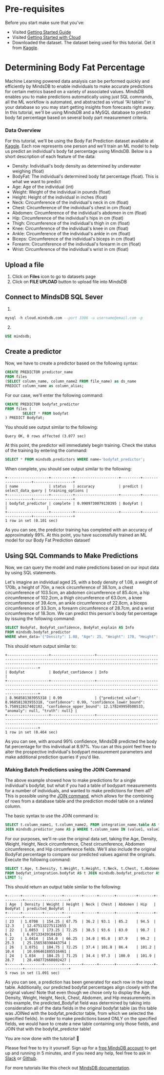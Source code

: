 # Pre-requisites
Before you start make sure that you've:

- Visited [Getting Started Guide](/info)
- Visited [Getting Started with Cloud](/deployment/cloud)
- Downloaded the dataset. The dataset being used for this tutorial. Get it from [Kaggle](https://www.kaggle.com/fedesoriano/body-fat-prediction-dataset).

# Determining Body Fat Percentage

Machine Learning powered data analysis can be performed quickly and efficiently by MindsDB to enable individuals to make accurate predictions for certain metrics based on a variety of associated values. MindsDB enables you to make predictions automatically using just SQL commands, all the ML workflow is automated, and abstracted as virtual “AI tables” in your database so you may start getting insights from forecasts right away. In this tutorial, we'll be using MindsDB and a MySQL database to predict body fat percentage based on several body part measurement criteria.

### Data Overview
For this tutorial, we'll be using the Body Fat Prediction dataset available at [Kaggle](https://www.kaggle.com/fedesoriano/body-fat-prediction-dataset).  Each row represents one person and we'll train an ML model to help us predict an individual's body fat percentage using MindsDB.  Below is a short description of each feature of the data:
- Density: Individual's body density as determined by underwater weighing (float)
- BodyFat: The individual's determined body fat percentage (float).  This is what we want to predict
- Age: Age of the individual (int)
- Weight: Weight of the individual in pounds (float)
- Height: Height of the individual in inches (float)
- Neck: Circumference of the individual's neck in cm (float)
- Chest: Circumference of the individual's chest in cm (float)
- Abdomen: Circumference of the individual's abdomen in cm (float)
- Hip: Circumference of the individual's hips in cm (float)
- Thigh: Circumference of the individual's thigh in cm (float)
- Knee: Circumference of the individual's knee in cm (float)
- Ankle: Circumference of the individual's ankle in cm (float)
- Biceps: Circumference of the individual's biceps in cm (float)
- Forearm: Circumference of the individual's forearm in cm (float)
- Wrist: Circumference of the individual's wrist in cm (float)

## Upload a file

1. Click on **Files** icon to go to datasets page
2. Click on **FILE UPLOAD** button to upload file into MindsDB


## Connect to MindsDB SQL Sever
1. 
```sql
mysql -h cloud.mindsdb.com --port 3306 -u username@email.com -p
```
2. 
```sql
USE mindsdb;
```

## Create a predictor

Now, we have to create a predictor based on the following syntax:

```sql
CREATE PREDICTOR predictor_name
FROM files 
(SELECT column_name, column_name2 FROM file_name) as ds_name
PREDICT column_name as column_alias;
```

For our case, we'll enter the following command:
```sql
CREATE PREDICTOR bodyfat_predictor
FROM files (
        SELECT * FROM bodyfat
) PREDICT Bodyfat;
```

You should see output similar to the following:
```console
Query OK, 0 rows affected (3.077 sec)
```

At this point, the predictor will immediately begin training.  Check the status of the training by entering the command:

```sql
SELECT * FROM mindsdb.predictors WHERE name='bodyfat_predictor';
```

When complete, you should see output similar to the following:

```console
+-------------------+----------+--------------------+---------+-------------------+------------------+
| name              | status   | accuracy           | predict | select_data_query | training_options |
+-------------------+----------+--------------------+---------+-------------------+------------------+
| bodyfat_predictor | complete | 0.9909730079130395 | BodyFat |                   |                  |
+-------------------+----------+--------------------+---------+-------------------+------------------+
1 row in set (0.101 sec)
```

As you can see, the predictor training has completed with an accuracy of approximately 99%.  At this point, you have successfully trained an ML model for our Body Fat Prediction dataset!

## Using SQL Commands to Make Predictions
Now, we can query the model and make predictions based on our input data by using SQL statements.  

Let's imagine an individual aged 25, with a body density of 1.08, a weight of 170lb, a height of 70in, a neck circumference of 38.1cm, a chest circumference of 103.5cm, an abdomen circumference of 85.4cm, a hip circumference of 102.2cm, a thigh circumference of 63.0cm, a knee circumference of 39.4cm, an ankle circumference of 22.8cm, a biceps circumference of 33.3cm, a forearm circumference of 28.7cm, and a wrist circumference of 18.3cm.  We can predict this person's body fat percentage by issuing the following command:

```sql
SELECT BodyFat, BodyFat_confidence, BodyFat_explain AS Info
FROM mindsdb.bodyfat_predictor 
WHERE when_data='{"Density": 1.08, "Age": 25, "Weight": 170, "Height": 70, "Neck": 38.1, "Chest": 103.5, "Abdomen": 85.4, "Hip": 102.2, "Thigh": 63.0, "Knee": 39.4, "Ankle": 22.8, "Biceps": 33.3, "Forearm": 28.7, "Wrist": 18.3}';
```

This should return output similar to:

```console
+-------------------+--------------------+---------------------------------------------------------------------------------------------------------------------------------------------------------------------------------------+
| BodyFat           | BodyFat_confidence | Info                                                                                                                                                                                  |
+-------------------+--------------------+---------------------------------------------------------------------------------------------------------------------------------------------------------------------------------------+
| 8.968581383955318 | 0.99               | {"predicted_value": 8.968581383955318, "confidence": 0.99, "confidence_lower_bound": 5.758912817402102, "confidence_upper_bound": 12.178249950508533, "anomaly": null, "truth": null} |
+-------------------+--------------------+---------------------------------------------------------------------------------------------------------------------------------------------------------------------------------------+
1 row in set (0.464 sec)

```

As you can see, with around 99% confidence, MindsDB predicted the body fat percentage for this individual at 8.97%.  You can at this point feel free to alter the prospective individual's bodypart measurement parameters and make additional prediction queries if you'd like.  

### Making Batch Predictions using the JOIN Command
The above example showed how to make predictions for a single individual's bodyfat, but what if you had a table of bodypart measurements for a number of individuals, and wanted to make predictions for them all?  This is possible using the [JOIN command](https://docs.mindsdb.com/sql/api/join/), which allows for the combining of rows from a database table and the prediction model table on a related column.  

The basic syntax to use the JOIN command is:
```sql
SELECT t.column_name1, t.column_name2, FROM integration_name.table AS t 
JOIN mindsdb.predictor_name AS p WHERE t.column_name IN (value1, value2, ...);
```

For our purposes, we'll re-use the original data set, taking the Age, Density, Weight, Height, Neck circumference, Chest circumference, Abdomen circumference, and Hip circumference fields.  We'll also include the original BodyFat percentage to compare our predicted values against the originals.  Execute the following command:

```sql
SELECT t.Age, t.Density, t.Weight, t.Height, t.Neck, t.Chest, t.Abdomen, t.Hip, t.BodyFat, p.BodyFat AS predicted_BodyFat
FROM bodyfat_integration.bodyfat AS t JOIN mindsdb.bodyfat_predictor AS p
LIMIT 5;
```

This should return an output table similar to the following:
```console
+------+---------+--------+--------+------+-------+---------+-------+---------+--------------------+
| Age  | Density | Weight | Height | Neck | Chest | Abdomen | Hip   | BodyFat | predicted_BodyFat  |
+------+---------+--------+--------+------+-------+---------+-------+---------+--------------------+
| 23   | 1.0708  | 154.25 | 67.75  | 36.2 | 93.1  | 85.2    | 94.5  | 12.3    | 12.475132275112655 |
| 22   | 1.0853  | 173.25 | 72.25  | 38.5 | 93.6  | 83.0    | 98.7  | 6.1     | 6.07133439184195   |
| 22   | 1.0414  | 154.0  | 66.25  | 34.0 | 95.8  | 87.9    | 99.2  | 25.3    | 25.156538398443754 |
| 26   | 1.0751  | 184.75 | 72.25  | 37.4 | 101.8 | 86.4    | 101.2 | 10.4    | 10.696461885516461 |
| 24   | 1.034   | 184.25 | 71.25  | 34.4 | 97.3  | 100.0   | 101.9 | 28.7    | 28.498772660802427 |
+------+---------+--------+--------+------+-------+---------+-------+---------+--------------------+
5 rows in set (1.091 sec)
```

As you can see, a prediction has been generated for each row in the input table.  Additionally, our predicted bodyfat percentages align closely with the original values!  Note that even though we chose only to display the Age, Density, Weight, Height, Neck, Chest, Abdomen, and Hip measurements in this example, the predicted_BodyFat field was determined by taking into consideration all of the data fields in the original bodyfat table (as this table was JOINed with the bodyfat_predictor table, from which we selected the specified fields).  In order to make predictions based ONLY on the specified fields, we would have to create a new table containing only those fields, and JOIN that with the bodyfat_predictor table!

You are now done with the tutorial! 🎉

Please feel free to try it yourself. Sign up for a [free MindsDB account](https://cloud.mindsdb.com) to get up and running in 5 minutes, and if you need any help, feel free to ask in [Slack](https://join.slack.com/t/mindsdbcommunity/shared_invite/zt-o8mrmx3l-5ai~5H66s6wlxFfBMVI6wQ) or [Github](https://github.com/mindsdb/mindsdb/discussions).

For more tutorials like this check out [MindsDB documentation](https://docs.mindsdb.com/).
